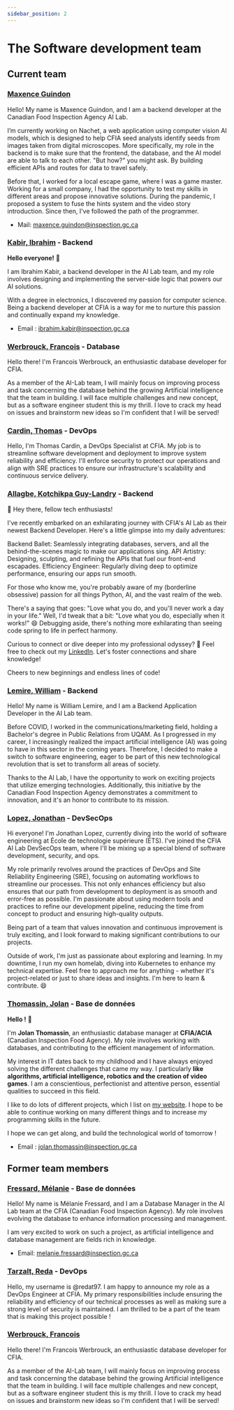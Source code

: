 ```yaml
---
sidebar_position: 2
---
```


# The Software development team

## Current team

### [Maxence Guindon](https://www.linkedin.com/in/maxenceguindon)

Hello! My name is Maxence Guindon, and I am a backend developer at the Canadian
Food Inspection Agency AI Lab.

I’m currently working on Nachet, a web application using computer vision AI
models, which is designed to help CFIA seed analysts identify seeds from images
taken from digital microscopes. More specifically, my role in the backend is to
make sure that the frontend, the database, and the AI model are able to talk to
each other. "But how?" you might ask. By building efficient APIs and routes for
data to travel safely.

Before that, I worked for a local escape game, where I was a game master.
Working for a small company, I had the opportunity to test my skills in
different areas and propose innovative solutions. During the pandemic, I
proposed a system to fuse the hints system and the video story introduction.
Since then, I've followed the path of the programmer.

- Mail: <maxence.guindon@inspection.gc.ca>

### [Kabir, Ibrahim](https://www.linkedin.com/in/ibrahimkabir/) - Backend

**Hello everyone!** 👋

I am Ibrahim Kabir, a backend developer in the AI Lab team, and my role involves
designing and implementing the server-side logic that powers our AI solutions.

With a degree in electronics, I discovered my passion for computer science.
Being a backend developer at CFIA is a way for me to nurture this passion and
continually expand my knowledge.

- Email : <ibrahim.kabir@inspection.gc.ca>

### [Werbrouck, Francois](https://www.linkedin.com/in/francois-werbrouck) - Database

Hello there! I'm Francois Werbrouck, an enthusiastic database developer for
CFIA.

As a member of the AI-Lab team, I will mainly focus on improving process and
task concerning the database behind the growing Artificial intelligence that the
team in building. I will face multiple challenges and new concept, but as a
software engineer student this is my thrill. I love to crack my head on issues
and brainstorm new ideas so I'm confident that I will be served!

### [Cardin, Thomas](https://www.linkedin.com/in/thomas-cardin/) - DevOps

Hello, I'm Thomas Cardin, a DevOps Specialist at CFIA. My job is to streamline
software development and deployment to improve system reliability and
efficiency. I'll enforce security to protect our operations and align with SRE
practices to ensure our infrastructure's scalability and continuous service
delivery.

### [Allagbe, Kotchikpa Guy-Landry](https://www.linkedin.com/in/guy-landry-allagbe/) - Backend

👋 Hey there, fellow tech enthusiasts!

I've recently embarked on an exhilarating journey with CFIA's AI Lab as their
newest Backend Developer. Here's a little glimpse into my daily adventures:

Backend Ballet: Seamlessly integrating databases, servers, and all the
behind-the-scenes magic to make our applications sing. API Artistry: Designing,
sculpting, and refining the APIs that fuel our front-end escapades. Efficiency
Engineer: Regularly diving deep to optimize performance, ensuring our apps run
smooth.

For those who know me, you're probably aware of my (borderline obsessive)
passion for all things Python, AI, and the vast realm of the web.

There's a saying that goes: "Love what you do, and you'll never work a day in
your life." Well, I'd tweak that a bit: "Love what you do, especially when it
works!" 😄 Debugging aside, there's nothing more exhilarating than seeing code
spring to life in perfect harmony.

Curious to connect or dive deeper into my professional odyssey? 🧐 Feel free to
check out my [LinkedIn](https://www.linkedin.com/in/guy-landry-allagbe). Let's
foster connections and share knowledge!

Cheers to new beginnings and endless lines of code!

### [Lemire, William](https://www.linkedin.com/in/wlemire/) - Backend

Hello! My name is William Lemire, and I am a Backend Application Developer in
the AI Lab team.

Before COVID, I worked in the communications/marketing field, holding a
Bachelor's degree in Public Relations from UQAM. As I progressed in my career, I
increasingly realized the impact artificial intelligence (AI) was going to have
in this sector in the coming years. Therefore, I decided to make a switch to
software engineering, eager to be part of this new technological revolution that
is set to transform all areas of society.

Thanks to the AI Lab, I have the opportunity to work on exciting projects
that utilize emerging technologies. Additionally, this initiative by the
Canadian Food Inspection Agency demonstrates a commitment to innovation, and
it's an honor to contribute to its mission.

### [Lopez, Jonathan](https://www.linkedin.com/in/lopez-jonathan/) - DevSecOps

Hi everyone! I'm Jonathan Lopez, currently diving into the world of software
engineering at École de technologie supérieure (ÉTS). I've joined the CFIA AI
Lab DevSecOps team, where I'll be mixing up a special blend of software
development, security, and ops.

My role primarily revolves around the practices of DevOps and Site Reliability
Engineering (SRE), focusing on automating workflows to streamline our processes.
This not only enhances efficiency but also ensures that our path from
development to deployment is as smooth and error-free as possible. I'm
passionate about using modern tools and practices to refine our development
pipeline, reducing the time from concept to product and ensuring high-quality
outputs.

Being part of a team that values innovation and continuous improvement is truly
exciting, and I look forward to making significant contributions to our
projects.

Outside of work, I'm just as passionate about exploring and learning. In my
downtime, I run my own homelab, diving into Kubernetes to enhance my technical
expertise. Feel free to approach me for anything - whether it's project-related
or just to share ideas and insights. I'm here to learn & contribute. 😄

### [Thomassin, Jolan](https://www.linkedin.com/in/jolan-thomassin/) - Base de données

**Hello !** 👋

I'm **Jolan Thomassin**, an enthusiastic database manager at **CFIA/ACIA**
(Canadian Inspection Food Agency). My role involves working with databases, and
contributing to the efficient management of information.

My interest in IT dates back to my childhood and I have always enjoyed solving
the different challenges that came my way. I particularly **like algorithms,
artificial intelligence, robotics and the creation of video games**. I am a
conscientious, perfectionist and attentive person, essential qualities to
succeed in this field.

I like to do lots of different projects, which I list on [my
website](https://jolanthomassin.fr). I hope to be able to continue working on
many different things and to increase my programming  skills in the future.

I hope we can get along, and build the technological world of tomorrow !

- Email : <jolan.thomassin@inspection.gc.ca>

## Former team members

### [Fressard, Mélanie](https://www.linkedin.com/in/melanie-fressard/) - Base de données

Hello! My name is Mélanie Fressard, and I am a Database Manager in the
AI Lab team at the CFIA (Canadian Food Inspection
Agency). My role involves evolving the database to enhance information
processing and management.

I am very excited to work on such a project, as artificial intelligence and
database management are fields rich in knowledge.

- Email: <melanie.fressard@inspection.gc.ca>

### [Tarzalt, Reda](https://www.linkedin.com/in/tarzaltreda/) - DevOps

Hello, my username is @redat97. I am happy to announce my role as a DevOps
Engineer at CFIA. My primary responsibilities include ensuring the reliability
and efficiency of our technical processes as well as making sure a strong level
of security is maintained. I am thrilled to be a part of the team that is making
this project possible !

### [Werbrouck, Francois](https://www.linkedin.com/in/francois-werbrouck)

Hello there! I'm Francois Werbrouck, an enthusiastic database developer for CFIA.

As a member of the AI-Lab team, I will mainly focus on improving process and task concerning the database behind the growing Artificial intelligence that the team in building. I will face multiple challenges and new concept, but as a software engineer student this is my thrill. I love to crack my head on issues and brainstorm new ideas so I'm confident that I will be served!
